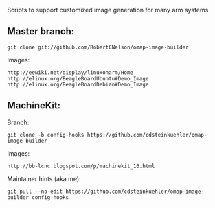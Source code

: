 Scripts to support customized image generation for many arm systems

Master branch:
------------

    git clone git://github.com/RobertCNelson/omap-image-builder

Images:

    http://eewiki.net/display/linuxonarm/Home
    http://elinux.org/BeagleBoardUbuntu#Demo_Image
    http://elinux.org/BeagleBoardDebian#Demo_Image

MachineKit:
------------

Branch:

    git clone -b config-hooks https://github.com/cdsteinkuehler/omap-image-builder

Images:

    http://bb-lcnc.blogspot.com/p/machinekit_16.html

Maintainer hints (aka me):

    git pull --no-edit https://github.com/cdsteinkuehler/omap-image-builder config-hooks

